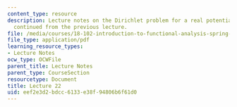 ```yaml
---
content_type: resource
description: Lecture notes on the Dirichlet problem for a real potential on an interval,
  continued from the previous lecture.
file: /media/courses/18-102-introduction-to-functional-analysis-spring-2009/eef2e3d2bdcc6133e38f94806b6f61d0_MIT18_102s09_lec22.pdf
file_type: application/pdf
learning_resource_types:
- Lecture Notes
ocw_type: OCWFile
parent_title: Lecture Notes
parent_type: CourseSection
resourcetype: Document
title: Lecture 22
uid: eef2e3d2-bdcc-6133-e38f-94806b6f61d0
---
```

